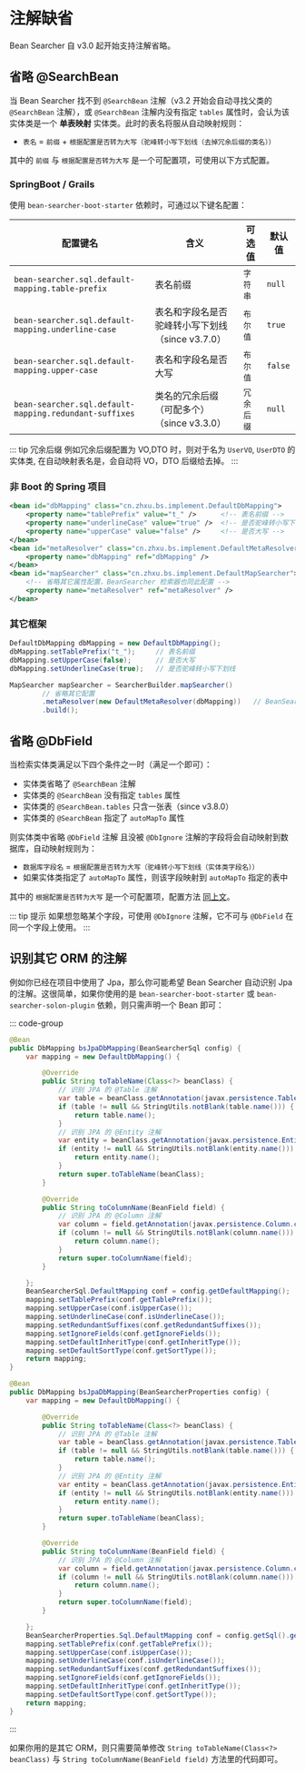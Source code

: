 # 注解缺省

Bean Searcher 自 v3.0 起开始支持注解省略。

## 省略 @SearchBean

当 Bean Searcher 找不到 `@SearchBean` 注解（v3.2 开始会自动寻找父类的 `@SearchBean` 注解），或 `@SearchBean` 注解内没有指定 `tables` 属性时，会认为该实体类是一个 **单表映射** 实体类。此时的表名将服从自动映射规则：

* `表名` =  `前缀` + `根据配置是否转为大写（驼峰转小写下划线（去掉冗余后缀的类名））`

其中的 `前缀` 与 `根据配置是否转为大写` 是一个可配置项，可使用以下方式配置。

### SpringBoot / Grails

使用 `bean-searcher-boot-starter` 依赖时，可通过以下键名配置：

配置键名 | 含义 | 可选值 | 默认值
-|-|-|-
`bean-searcher.sql.default-mapping.table-prefix` | 表名前缀 | `字符串` | `null`
`bean-searcher.sql.default-mapping.underline-case` | 表名和字段名是否驼峰转小写下划线（since v3.7.0） | `布尔值` | `true`
`bean-searcher.sql.default-mapping.upper-case` | 表名和字段名是否大写 | `布尔值` | `false`
`bean-searcher.sql.default-mapping.redundant-suffixes` | 类名的冗余后缀（可配多个）（since v3.3.0） | `冗余后缀` | `null`

::: tip 冗余后缀
例如冗余后缀配置为 VO,DTO 时，则对于名为 `UserVO`, `UserDTO` 的实体类, 在自动映射表名是，会自动将 VO，DTO 后缀给去掉。
:::

### 非 Boot 的 Spring 项目

```xml
<bean id="dbMapping" class="cn.zhxu.bs.implement.DefaultDbMapping">
    <property name="tablePrefix" value="t_" />      <!-- 表名前缀 -->
    <property name="underlineCase" value="true" />  <!-- 是否驼峰转小写下划线 -->
    <property name="upperCase" value="false" />     <!-- 是否大写 -->
</bean>
<bean id="metaResolver" class="cn.zhxu.bs.implement.DefaultMetaResolver">
    <property name="dbMapping" ref="dbMapping" />
</bean>
<bean id="mapSearcher" class="cn.zhxu.bs.implement.DefaultMapSearcher">
    <!-- 省略其它属性配置，BeanSearcher 检索器也同此配置 -->
    <property name="metaResolver" ref="metaResolver" />
</bean>
```

### 其它框架

```java
DefaultDbMapping dbMapping = new DefaultDbMapping();
dbMapping.setTablePrefix("t_");     // 表名前缀
dbMapping.setUpperCase(false);      // 是否大写
dbMapping.setUnderlineCase(true);   // 是否驼峰转小写下划线

MapSearcher mapSearcher = SearcherBuilder.mapSearcher()
        // 省略其它配置
        .metaResolver(new DefaultMetaResolver(dbMapping))   // BeanSearcher 检索器也同此配置
        .build();
```

## 省略 @DbField

当检索实体类满足以下四个条件之一时（满足一个即可）：

* 实体类省略了 `@SearchBean` 注解
* 实体类的 `@SearchBean` 没有指定 `tables` 属性
* 实体类的 `@SearchBean.tables` 只含一张表（since v3.8.0）
* 实体类的 `@SearchBean` 指定了 `autoMapTo` 属性

则实体类中省略 `@DbField` 注解 且没被 `@DbIgnore` 注解的字段将会自动映射到数据库，自动映射规则为：

* `数据库字段名` = `根据配置是否转为大写（驼峰转小写下划线（实体类字段名））`
* 如果实体类指定了 `autoMapTo` 属性，则该字段映射到 `autoMapTo` 指定的表中

其中的 `根据配置是否转为大写` 是一个可配置项，配置方法 [同上文](/en/guide/bean/aignore#省略-searchbean)。

::: tip 提示
如果想忽略某个字段，可使用 `@DbIgnore` 注解，它不可与 `@DbField` 在同一个字段上使用。
:::

## 识别其它 ORM 的注解

例如你已经在项目中使用了 Jpa，那么你可能希望 Bean Searcher 自动识别 Jpa 的注解。这很简单，如果你使用的是 `bean-searcher-boot-starter` 或 `bean-searcher-solon-plugin` 依赖，则只需声明一个 Bean 即可：

::: code-group
```java [v4.3.5+]
@Bean
public DbMapping bsJpaDbMapping(BeanSearcherSql config) {
    var mapping = new DefaultDbMapping() {

        @Override
        public String toTableName(Class<?> beanClass) {
            // 识别 JPA 的 @Table 注解
            var table = beanClass.getAnnotation(javax.persistence.Table.class);
            if (table != null && StringUtils.notBlank(table.name())) {
                return table.name();
            }
            // 识别 JPA 的 @Entity 注解
            var entity = beanClass.getAnnotation(javax.persistence.Entity.class);
            if (entity != null && StringUtils.notBlank(entity.name())) {
                return entity.name();
            }
            return super.toTableName(beanClass);
        }

        @Override
        public String toColumnName(BeanField field) {
            // 识别 JPA 的 @Column 注解
            var column = field.getAnnotation(javax.persistence.Column.class);
            if (column != null && StringUtils.notBlank(column.name())) {
                return column.name();
            }
            return super.toColumnName(field);
        }

    };
    BeanSearcherSql.DefaultMapping conf = config.getDefaultMapping();
    mapping.setTablePrefix(conf.getTablePrefix());
    mapping.setUpperCase(conf.isUpperCase());
    mapping.setUnderlineCase(conf.isUnderlineCase());
    mapping.setRedundantSuffixes(conf.getRedundantSuffixes());
    mapping.setIgnoreFields(conf.getIgnoreFields());
    mapping.setDefaultInheritType(conf.getInheritType());
    mapping.setDefaultSortType(conf.getSortType());
    return mapping;
}
```
```java [v4.3.4-]
@Bean
public DbMapping bsJpaDbMapping(BeanSearcherProperties config) {
    var mapping = new DefaultDbMapping() {

        @Override
        public String toTableName(Class<?> beanClass) {
            // 识别 JPA 的 @Table 注解
            var table = beanClass.getAnnotation(javax.persistence.Table.class);
            if (table != null && StringUtils.notBlank(table.name())) {
                return table.name();
            }
            // 识别 JPA 的 @Entity 注解
            var entity = beanClass.getAnnotation(javax.persistence.Entity.class);
            if (entity != null && StringUtils.notBlank(entity.name())) {
                return entity.name();
            }
            return super.toTableName(beanClass);
        }

        @Override
        public String toColumnName(BeanField field) {
            // 识别 JPA 的 @Column 注解
            var column = field.getAnnotation(javax.persistence.Column.class);
            if (column != null && StringUtils.notBlank(column.name())) {
                return column.name();
            }
            return super.toColumnName(field);
        }

    };
    BeanSearcherProperties.Sql.DefaultMapping conf = config.getSql().getDefaultMapping();
    mapping.setTablePrefix(conf.getTablePrefix());
    mapping.setUpperCase(conf.isUpperCase());
    mapping.setUnderlineCase(conf.isUnderlineCase());
    mapping.setRedundantSuffixes(conf.getRedundantSuffixes());
    mapping.setIgnoreFields(conf.getIgnoreFields());
    mapping.setDefaultInheritType(conf.getInheritType());
    mapping.setDefaultSortType(conf.getSortType());
    return mapping;
}
```
:::

如果你用的是其它 ORM，则只需要简单修改 `String toTableName(Class<?> beanClass)` 与 `String toColumnName(BeanField field)` 方法里的代码即可。
